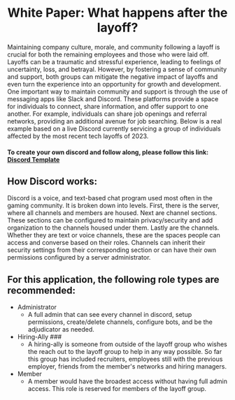 <h1 align="center">White Paper: What happens after the layoff?</h1>


Maintaining company culture, morale, and community following a layoff is crucial for both the remaining employees and those who were laid off. Layoffs can be a traumatic and stressful experience, leading to feelings of uncertainty, loss, and betrayal. However, by fostering a sense of community and support, both groups can mitigate the negative impact of layoffs and even turn the experience into an opportunity for growth and development.
One important way to maintain community and support is through the use of messaging apps like Slack and Discord. These platforms provide a space for individuals to connect, share information, and offer support to one another. For example, individuals can share job openings and referral networks, providing an additional avenue for job searching.
Below is a real example based on a live Discord currently servicing a group of individuals affected by the most recent tech layoffs of 2023.
#### To create your own discord and follow along, please follow this link: [Discord Template](https://discord.new/Q6hCwuZPyhbT)
## How Discord works:
Discord is a voice, and text-based chat program used most often in the gaming community.  It is broken down into levels.  First, there is the server, where all channels and members are housed.  Next are channel sections.  These sections can be configured to maintain privacy/security and add organization to the channels housed under them.  Lastly are the channels.  Whether they are text or voice channels, these are the spaces people can access and converse based on their roles.  Channels can inherit their security settings from their corresponding section or can have their own permissions configured by a server administrator.


## For this application, the following role types are recommended: 
- Administrator
  - A full admin that can see every channel in discord, setup permissions, create/delete channels, configure bots, and be the adjudicator as needed.
- Hiring-Ally ###
  - A hiring-ally is someone from outside of the layoff group who wishes the reach out to the layoff group to help in any way possible.  So far this group has included recruiters, employees still with the previous employer, friends from the member's networks and hiring managers.
- Member
  - A member would have the broadest access without having full admin access.  This role is reserved for members of the layoff group.
